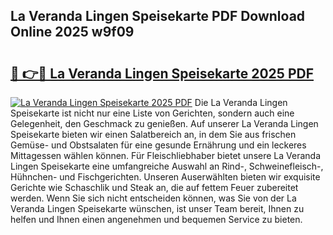 ## La Veranda Lingen Speisekarte PDF Download Online 2025 w9f09

# <h2><a href="http://gcbe83w.nevu.top/?p=La+Veranda+Lingen+Speisekarte">🔗 👉🔴 La Veranda Lingen Speisekarte 2025 PDF</a></h2>

[![La Veranda Lingen Speisekarte 2025 PDF](https://i.imgur.com/dBaPXMq.png)](http://gcbe83w.nevu.top/?p=La+Veranda+Lingen+Speisekarte)
Die La Veranda Lingen Speisekarte ist nicht nur eine Liste von Gerichten, sondern auch eine Gelegenheit, den Geschmack zu genießen. Auf unserer La Veranda Lingen Speisekarte bieten wir einen Salatbereich an, in dem Sie aus frischen Gemüse- und Obstsalaten für eine gesunde Ernährung und ein leckeres Mittagessen wählen können. Für Fleischliebhaber bietet unsere La Veranda Lingen Speisekarte eine umfangreiche Auswahl an Rind-, Schweinefleisch-, Hühnchen- und Fischgerichten. Unseren Auserwählten bieten wir exquisite Gerichte wie Schaschlik und Steak an, die auf fettem Feuer zubereitet werden. Wenn Sie sich nicht entscheiden können, was Sie von der La Veranda Lingen Speisekarte wünschen, ist unser Team bereit, Ihnen zu helfen und Ihnen einen angenehmen und bequemen Service zu bieten.
